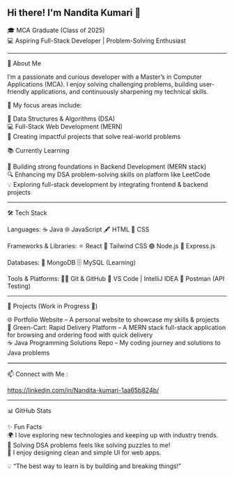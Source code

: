 ## Hi there! I'm Nandita Kumari 👋

🎓 MCA Graduate (Class of 2025)  <br/>
💻 Aspiring Full-Stack Developer | Problem-Solving Enthusiast

<hr />


🚀 About Me

I’m a passionate and curious developer with a Master’s in Computer Applications (MCA). I enjoy solving challenging problems, building user-friendly applications, and continuously sharpening my technical skills.


🌟 My focus areas include:

📘 Data Structures & Algorithms (DSA) <br/>
💻 Full-Stack Web Development (MERN)  <br/>
🚀 Creating impactful projects that solve real-world problems  <br/>



📚 Currently Learning

🌱 Building strong foundations in Backend Development (MERN stack)  <br/>
🔍 Enhancing my DSA problem-solving skills on platform like LeetCode  <br/>
💡 Exploring full-stack development by integrating frontend & backend projects <br/>

<hr/>

🛠️ Tech Stack

Languages:
☕ Java
🌐 JavaScript
🖋️ HTML
🎨 CSS

Frameworks & Libraries:
⚛️ React
🎀 Tailwind CSS
🟢 Node.js
🚂 Express.js

Databases:
🍃 MongoDB
🗄️ MySQL (Learning)

Tools & Platforms:
🧑‍💻 Git & GitHub
📝 VS Code | IntelliJ IDEA
🧪 Postman (API Testing)

<hr/>

📂 Projects (Work in Progress 🚧)

🌐 Portfolio Website – A personal website to showcase my skills & projects  <br/>
🛒 Green-Cart: Rapid Delivery Platform – A MERN stack full-stack application for browsing and ordering food with quick delivery  <br/>
☕ Java Programming Solutions Repo – My coding journey and solutions to Java problems  <br/>

<hr style="border: 1px solid #ccc;" />

📫 Connect with Me :  <br/>

 https://linkedin.com/in/Nandita-kumari-1aa65b824b/

<hr />
 
📊 GitHub Stats

✨ Fun Facts  <br/>
🌍 I love exploring new technologies and keeping up with industry trends.  <br/>
🧩 Solving DSA problems feels like solving puzzles to me!  <br/>
🎨 I enjoy designing clean and simple UI for web apps.  <br/>

💡 “The best way to learn is by building and breaking things!”  <br/>


